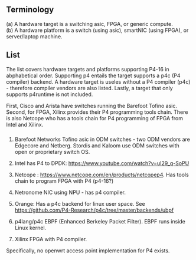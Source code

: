 ## Terminology 

(a) A hardware target is a switching asic, FPGA, or generic compute.  
(b) A hardware platform is a switch (using asic), smartNIC (using FPGA), or server/laptop machine. 

## List
The list covers hardware targets and platforms supporting P4-16 in abphabetical order.  Supporting p4 entails the target supports a p4c (P4 compiler) backend.  A hardware target is useles without a P4 compiler (p4c) - therefore compiler vendors are also listed.  Lastly, a target that only supports p4runtime is not included.

First, Cisco and Arista have switches running the Barefoot Tofino asic.  Second, for FPGA, Xilinx provides their P4 programming tools chain.  There is also Netcope who has a tools chain for P4 programming of FPGA from Intel and Xilinx.

###
1. Barefoot Networks Tofino asic in ODM switches - two ODM vendors are Edgecore and Netberg.  Stordis and Kaloom use ODM switches with open or proprietary switch OS. 

2. Intel has P4 to DPDK: https://www.youtube.com/watch?v=uI29_q-SoPU

3. Netcope : https://www.netcope.com/en/products/netcopep4.  Has tools chain to program FPGA with P4 (p4-16?)

4. Netronome NIC using NPU - has p4 compiler.

5. Orange: Has a p4c backend for linux user space.  See https://github.com/P4-Research/p4c/tree/master/backends/ubpf

6. p4lang/p4c EBPF (Enhanced Berkeley Packet Filter).  EBPF runs inside Linux kernel.

7. Xilinx FPGA with P4 compiler.



Specifically, no openwrt access point implementation for P4 exists.
 

